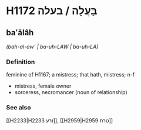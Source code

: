 # H1172 בַּעֲלָה / בעלה

## baʻălâh

_(bah-al-aw' | ba-uh-LAW | ba-uh-LA)_

### Definition

feminine of H1167; a mistress; that hath, mistress; n-f

- mistress, female owner
- sorceress, necromancer (noun of relationship)

### See also

[[H2233|H2233 זרע]], [[H2959|H2959 טרח]]
